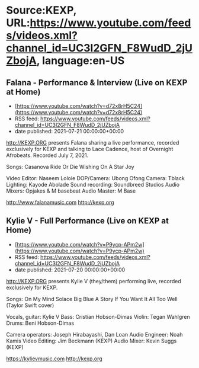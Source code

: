# Source:KEXP, URL:https://www.youtube.com/feeds/videos.xml?channel_id=UC3I2GFN_F8WudD_2jUZbojA, language:en-US

## Falana - Performance & Interview (Live on KEXP at Home)
 - [https://www.youtube.com/watch?v=d72x8rH5C24](https://www.youtube.com/watch?v=d72x8rH5C24)
 - RSS feed: https://www.youtube.com/feeds/videos.xml?channel_id=UC3I2GFN_F8WudD_2jUZbojA
 - date published: 2021-07-21 00:00:00+00:00

http://KEXP.ORG presents Falana sharing a live performance, recorded exclusively for KEXP and talking to Lace Cadence, host of Overnight Afrobeats. Recorded July 7, 2021.

Songs: 
Casanova
Ride Or Die
Wishing On A Star
Joy 

Video Editor: Naseem Loloie 
DOP/Camera: Ubong Ofong
Camera: Tblack 
Lighting: Kayode Abolade
Sound recording: Soundbreed Studios
Audio Mixers: Opjakes & M basebeat
Audio Master: M Base

http://www.falanamusic.com
http://kexp.org

## Kylie V - Full Performance (Live on KEXP at Home)
 - [https://www.youtube.com/watch?v=P9ycp-APm2w](https://www.youtube.com/watch?v=P9ycp-APm2w)
 - RSS feed: https://www.youtube.com/feeds/videos.xml?channel_id=UC3I2GFN_F8WudD_2jUZbojA
 - date published: 2021-07-20 00:00:00+00:00

http://KEXP.ORG presents Kylie V (they/them) performing live, recorded exclusively for KEXP.

Songs:
On My Mind
Solace
Big Blue
A Story If You Want It
All Too Well (Taylor Swift cover)

Vocals, guitar: Kylie V
Bass: Cristian Hobson-Dimas
Violin: Tegan Wahlgren
Drums: Beni Hobson-Dimas

Camera operators: Joseph Hirabayashi, Dan Loan
Audio Engineer: Noah Kamis
Video Editing: Jim Beckmann (KEXP)
Audio Mixer: Kevin Suggs (KEXP)

https://kylievmusic.com
http://kexp.org

